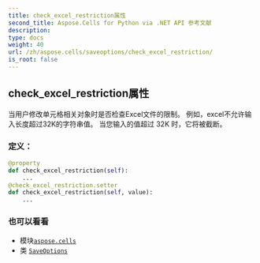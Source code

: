 ```yaml
---
title: check_excel_restriction属性
second_title: Aspose.Cells for Python via .NET API 参考文献
description:
type: docs
weight: 40
url: /zh/aspose.cells/saveoptions/check_excel_restriction/
is_root: false
---
```

## check_excel_restriction属性

当用户修改单元格相关对象时是否检查Excel文件的限制。
例如，excel不允许输入长度超过32K的字符串值。
当您输入的值超过 32K 时，它将被截断。
### 定义：
```python
@property
def check_excel_restriction(self):
    ...
@check_excel_restriction.setter
def check_excel_restriction(self, value):
    ...
```

### 也可以看看
* 模块[`aspose.cells`](../../)
* 类 [`SaveOptions`](/cells/python-net/zh/aspose.cells/saveoptions)

